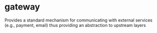 # gateway

Provides a standard mechanism for communicating with external services (e.g., payment, email) thus providing an 
abstraction to upstream layers
